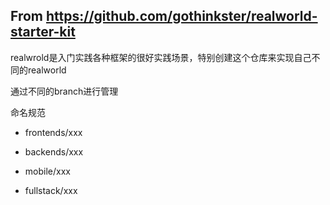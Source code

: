 ## From https://github.com/gothinkster/realworld-starter-kit

realwrold是入门实践各种框架的很好实践场景，特别创建这个仓库来实现自己不同的realworld

通过不同的branch进行管理



命名规范

- frontends/xxx

- backends/xxx

- mobile/xxx

- fullstack/xxx

